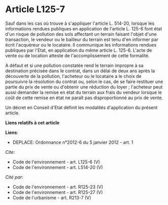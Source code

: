# Article L125-7

Sauf dans les cas où trouve à s'appliquer l'article L. 514-20, lorsque les informations rendues publiques en application de
l'article L. 125-6 font état d'un risque de pollution des sols affectant un terrain faisant l'objet d'une transaction, le
vendeur ou le bailleur du terrain est tenu d'en informer par écrit l'acquéreur ou le locataire. Il communique les
informations rendues publiques par l'Etat, en application du même article L. 125-6. L'acte de vente ou de location atteste de
l'accomplissement de cette formalité. 

A défaut et si une pollution constatée rend le terrain impropre à sa destination précisée dans le contrat, dans un délai de
deux ans après la découverte de la pollution, l'acheteur ou le locataire a le choix de poursuivre la résolution du contrat
ou, selon le cas, de se faire restituer une partie du prix de vente ou d'obtenir une réduction du loyer ; l'acheteur peut
aussi demander la remise en état du terrain aux frais du vendeur lorsque le coût de cette remise en état ne paraît pas
disproportionné au prix de vente. 

Un décret en Conseil d'Etat définit les modalités d'application du présent article.

**Liens relatifs à cet article**

**Liens**:

  - DEPLACE: Ordonnance n°2012-6 du 5 janvier 2012 - art. 1

_Cite_:

  - Code de l'environnement - art. L125-6 (V)
  - Code de l'environnement - art. L514-20 (V)

_Cité par_:

  - Code de l'environnement - art. R125-23 (V)
  - Code de l'environnement - art. R125-27 (V)
  - Code de l'urbanisme - art. R213-7 (V)
